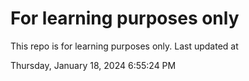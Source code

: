 # For learning purposes only
This repo is for learning purposes only.
Last updated at

Thursday, January 18, 2024 6:55:24 PM

